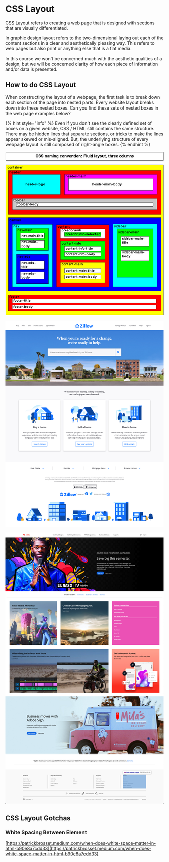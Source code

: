 # CSS Layout

CSS Layout refers to creating a web page that is designed with sections that are visually differentiated.

In graphic design layout refers to the two-dimensional laying out each of the content sections in a clear and aesthetically pleasing way. This refers to web pages but also print or anything else that is a flat media.

In this course we won't be concerned much with the aesthetic qualities of a design, but we will be concerned clarity of how each piece of information and/or data is presented.

## How to do CSS Layout

When constructing the layout of a webpage, the first task is to break down each section of the page into nested parts. Every website layout breaks down into these nested boxes. Can you find these sets of nested boxes in the web page examples below?

{% hint style="info" %}
Even if you don't see the clearly defined set of boxes on a given website, CSS / HTML still contains the same structure. There may be hidden lines that separate sections, or tricks to make the lines appear skewed or mis-aligned. But, the underlying structure of every webpage layout is still composed of right-angle boxes.
{% endhint %}

![](../../../.gitbook/assets/layout.gif)

![](../../../.gitbook/assets/zillow-desk.png)

![](../../../.gitbook/assets/adobe.com.png)

## CSS Layout Gotchas

### White Spacing Between Element

[https://patrickbrosset.medium.com/when-does-white-space-matter-in-html-b90e8a7cdd33](https://patrickbrosset.medium.com/when-does-white-space-matter-in-html-b90e8a7cdd33)  
  


## 

